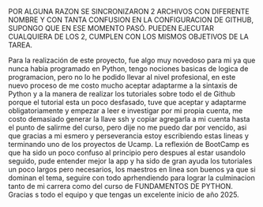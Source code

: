 POR ALGUNA RAZON SE SINCRONIZARON 2 ARCHIVOS CON DIFERENTE NOMBRE Y CON TANTA CONFUSION EN LA CONFIGURACION DE GITHUB, SUPONGO
QUE EN ESE MOMENTO PASÓ. PUEDEN EJECUTAR CUALQUIERA DE LOS 2, CUMPLEN CON LOS MISMOS OBJETIVOS DE LA TAREA.


Para la realización de este proyecto, fue algo muy novedoso para mi ya que nunca habia programado en Python, tengo nociones basicas de logica de programacion, 
pero no lo he podido llevar al nivel profesional, en este nuevo proceso de me costo mucho aceptar adaptarme a la sintaxis de Python y a la manera de realizar 
los tutoriales sobre todo el de Github porque el tutorial esta un poco desfasado, tuve que aceptar y adaptarme obligatoriamente y empezar a leer e investigar
por mi propia cuenta, me costo demasiado generar la llave ssh y copiar agregarla a mi cuenta hasta el punto de salirme del curso, pero dije no me puedo dar
por vencido, asi que gracias a mi esmero y perseverancia estoy escribiendo estas lineas y terminando uno de los proyectos de Ucamp.
La reflexión de BootCamp es que ha sido un poco confuso al principio pero despues al estar usandolo seguido, pude entender mejor la app y ha sido de gran ayuda 
los tutoriales un poco largos pero necesarios, los maestros en linea son buenos ya que si dominan el tema, seguire con todo aprhendiendo para lograr la culminacion
tanto de mi carrera como del curso de FUNDAMENTOS DE PYTHON.
Gracias s todo el equipo y que tengas un excelente inicio de año 2025.
